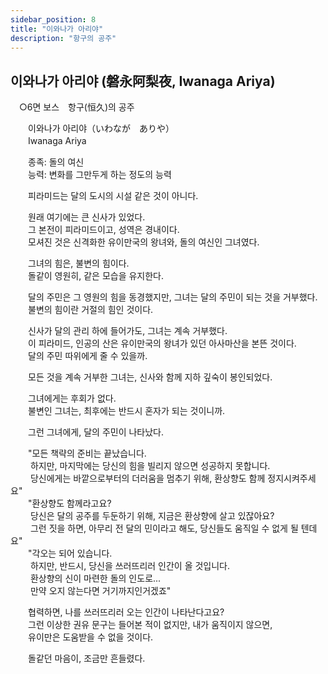 ```yaml
---
sidebar_position: 8
title: "이와나가 아리야"
description: "항구의 공주"
---
```


## 이와나가 아리야 (磐永阿梨夜, Iwanaga Ariya)

　○6면 보스　항구(恒久)의 공주  

　　이와나가 아리야（いわなが　ありや）  
　　Iwanaga Ariya  

　　종족: 돌의 여신  
　　능력: 변화를 그만두게 하는 정도의 능력  

　　피라미드는 달의 도시의 시설 같은 것이 아니다.  

　　원래 여기에는 큰 신사가 있었다.  
　　그 본전이 피라미드이고, 성역은 경내이다.  
　　모셔진 것은 신격화한 유이만국의 왕녀와, 돌의 여신인 그녀였다.  

　　그녀의 힘은, 불변의 힘이다.  
　　돌같이 영원히, 같은 모습을 유지한다.  

　　달의 주민은 그 영원의 힘을 동경했지만, 그녀는 달의 주민이 되는 것을 거부했다.  
　　불변의 힘이란 거절의 힘인 것이다.  

　　신사가 달의 관리 하에 들어가도, 그녀는 계속 거부했다.  
　　이 피라미드, 인공의 산은 유이만국의 왕녀가 있던 아사마산을 본뜬 것이다.  
　　달의 주민 따위에게 줄 수 있을까.  

　　모든 것을 계속 거부한 그녀는, 신사와 함께 지하 깊숙이 봉인되었다.  

　　그녀에게는 후회가 없다.  
　　불변인 그녀는, 최후에는 반드시 혼자가 되는 것이니까.  

　　그런 그녀에게, 달의 주민이 나타났다.  

　　"모든 책략의 준비는 끝났습니다.  
　　 하지만, 마지막에는 당신의 힘을 빌리지 않으면 성공하지 못합니다.  
　　 당신에게는 바깥으로부터의 더러움을 멈추기 위해, 환상향도 함께 정지시켜주세요"  
　　"환상향도 함께라고요?  
　　 당신은 달의 공주를 두둔하기 위해, 지금은 환상향에 살고 있잖아요?  
　　 그런 짓을 하면, 아무리 전 달의 민이라고 해도, 당신들도 움직일 수 없게 될 텐데요"  
　　"각오는 되어 있습니다.  
　　 하지만, 반드시, 당신을 쓰러뜨리러 인간이 올 것입니다.  
　　 환상향의 신이 마련한 돌의 인도로...  
　　 만약 오지 않는다면 거기까지인거겠죠"  

　　협력하면, 나를 쓰러뜨리러 오는 인간이 나타난다고요?  
　　그런 이상한 권유 문구는 들어본 적이 없지만, 내가 움직이지 않으면,  
　　유이만은 도움받을 수 없을 것이다.  

　　돌같던 마음이, 조금만 흔들렸다.
